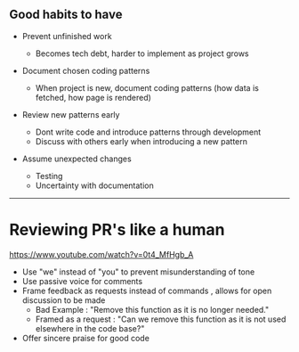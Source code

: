 ## Good habits to have

- Prevent unfinished work
    - Becomes tech debt, harder to implement as project grows
      
- Document chosen coding patterns
    - When project is new, document coding patterns (how data is fetched, how page is rendered)
 
- Review new patterns early
    - Dont write code and introduce patterns through development
    - Discuss with others early when introducing a new pattern
 
- Assume unexpected changes
    - Testing
    - Uncertainty with documentation


--- 
# Reviewing PR's like a human
https://www.youtube.com/watch?v=0t4_MfHgb_A

- Use "we" instead of "you" to prevent misunderstanding of tone
- Use passive voice for comments
- Frame feedback as requests instead of commands , allows for open discussion to be made
    - Bad Example : "Remove this function as it is no longer needed."
    - Framed as a request : "Can we remove this function as it is not used elsewhere in the code base?"
- Offer sincere praise for good code

